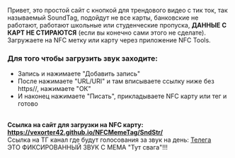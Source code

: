 Привет, это простой сайт с кнопкой для трендового видео с тик ток, так называемый SoundTag, подойдут не все карты, банковские не работают, работают школьные или студенческие пропуска, **ДАННЫЕ С КАРТ НЕ СТИРАЮТСЯ** (если вы конечно сами этого не сделате). Загружаете на NFC метку или карту через приложение NFC Tools. <br>
### Для того чтобы загрузить звук заходите:
- Запись и нажимаете "Добавить запись" <br/>
- После нажимаете "URL/URI" и там вписываете ссылку ниже без https//, нажимаете "ОК" <br/>
- И наконец нажимаете "Писать", прикладываете NFC карту или тег и готово <br><br>

**Ссылка на сайт для загрузки на NFC карту: https://vexorter42.github.io/NFCMemeTag/SndStr/ <br/>**
Ссылка на ТГ канал где будут голосования за звук на день: [Телега](https://t.me/Vexkon) <br />
ЭТО ФИКСИРОВАННЫЙ ЗВУК С МЕМА "Тут свага"!!!
